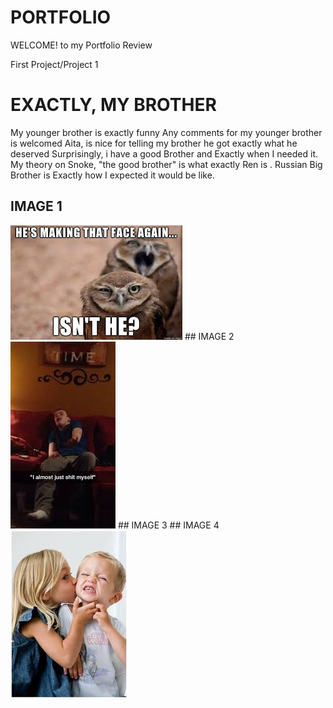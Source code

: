 # PORTFOLIO
WELCOME! to my Portfolio Review


First Project/Project 1

# EXACTLY, MY BROTHER
My younger brother is exactly funny Any comments for my younger brother is welcomed Aita, is nice for telling my brother he got exactly what he deserved Surprisingly, i have a good Brother and Exactly when I needed it. My theory on Snoke, "the good brother" is what exactly Ren is . Russian Big Brother is Exactly how I expected it would be like.

## IMAGE 1
<img src="https://github.com/Bill490/Exactly-My-Brother/blob/main/B1.jpg?raw=true"> 
## IMAGE 2
<img src="https://github.com/Bill490/Exactly-My-Brother/blob/main/B2.jpg?raw=true">
## IMAGE 3
<imag src="https://github.com/Bill490/Exactly-My-Brother/blob/main/B3.jpg?raw=true">
## IMAGE 4
  <img src="https://github.com/Bill490/Exactly-My-Brother/blob/main/B4.jpg?raw=true">
